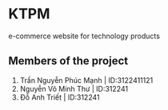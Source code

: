 # KTPM
e-commerce website for technology products
## Members of the project
1. Trần Nguyễn Phúc Mạnh | ID:3122411121
2. Nguyễn Võ Minh Thư | ID:312241
3. Đỗ Anh Triết | ID:312241
